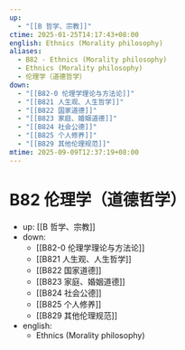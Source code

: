 ```yaml
---
up:
  - "[[B 哲学、宗教]]"
ctime: 2025-01-25T14:17:43+08:00
english: Ethnics (Morality philosophy)
aliases:
  - B82 - Ethnics (Morality philosophy)
  - Ethnics (Morality philosophy)
  - 伦理学（道德哲学）
down:
  - "[[B82-0 伦理学理论与方法论]]"
  - "[[B821 人生观、人生哲学]]"
  - "[[B822 国家道德]]"
  - "[[B823 家庭、婚姻道德]]"
  - "[[B824 社会公德]]"
  - "[[B825 个人修养]]"
  - "[[B829 其他伦理规范]]"
mtime: 2025-09-09T12:37:19+08:00
---
```


# B82 伦理学（道德哲学）

- up: [[B 哲学、宗教]]
- down:
	- [[B82-0 伦理学理论与方法论]]
	- [[B821 人生观、人生哲学]]
	- [[B822 国家道德]]
	- [[B823 家庭、婚姻道德]]
	- [[B824 社会公德]]
	- [[B825 个人修养]]
	- [[B829 其他伦理规范]]
- english:
	- Ethnics (Morality philosophy)
